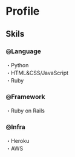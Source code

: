 # Profile

## Skils

### ◎Language
・Python
<br>
・HTML&CSS/JavaScript
<br>
・Ruby

### ◎Framework
・Ruby on Rails

### ◎Infra
・Heroku
<br>
・AWS

<!--
**Shuma-Yamamoto/Shuma-Yamamoto** is a ✨ _special_ ✨ repository because its `README.md` (this file) appears on your GitHub profile.

Here are some ideas to get you started:

- 🔭 I’m currently working on ...
- 🌱 I’m currently learning ...
- 👯 I’m looking to collaborate on ...
- 🤔 I’m looking for help with ...
- 💬 Ask me about ...
- 📫 How to reach me: ...
- 😄 Pronouns: ...
- ⚡ Fun fact: ...
-->
